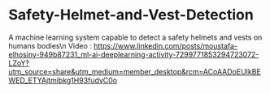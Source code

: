 # Safety-Helmet-and-Vest-Detection
A machine learning system capable to detect a safety helmets and vests on humans bodies\n
Video : https://www.linkedin.com/posts/moustafa-elhosiny-949b87231_ml-ai-deeplearning-activity-7299771853294723072-LZoY?utm_source=share&utm_medium=member_desktop&rcm=ACoAADoEUIkBEWED_ETYAjtmibkg1H93fudvC0o
